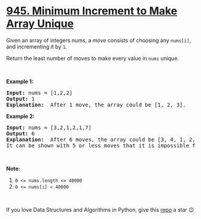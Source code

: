 # [945. Minimum Increment to Make Array Unique][title]

<p>Given an array of integers nums, a <em>move</em> consists of choosing any <code>nums[i]</code>, and incrementing it by <code>1</code>.</p>
<p>Return the least number of moves to make every value in <code>nums</code> unique.</p>
<p> </p>
<p><strong>Example 1:</strong></p>
<pre><strong>Input: </strong>nums = <span id="example-input-1-1">[1,2,2]</span>
<strong>Output: </strong><span id="example-output-1">1</span>
<strong>Explanation: </strong> After 1 move, the array could be [1, 2, 3].
</pre>

<p><strong>Example 2:</strong></p>
<pre><strong>Input: </strong>nums = <span id="example-input-2-1">[3,2,1,2,1,7]</span>
<strong>Output: </strong><span id="example-output-2">6</span>
<strong>Explanation: </strong> After 6 moves, the array could be [3, 4, 1, 2, 5, 7].
It can be shown with 5 or less moves that it is impossible for the array to have all unique values.
</pre>
<p> </p>

<p><strong>Note:</strong></p>
<ol>
<li><code>0 &lt;= nums.length &lt;= 40000</code></li>
<li><code>0 &lt;= nums[i] &lt; 40000</code></li>
</ol>

 



If you love Data Structures and Algorithms in Python, give this [repo][me] a star :wink:

[title]: https://leetcode.com/problems/minimum-increment-to-make-array-unique
[me]: https://github.com/bumblebee211196/awesome-python-leetcode
